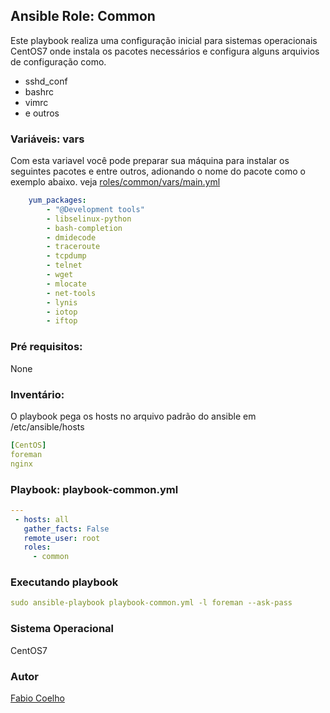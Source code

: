 ## Ansible Role: Common
Este playbook realiza uma configuração inicial para sistemas operacionais CentOS7 onde instala os pacotes necessários e configura alguns arquivios de configuração como.
- sshd_conf
- bashrc
- vimrc
- e outros

### Variáveis: vars
Com esta variavel você pode preparar sua máquina para instalar os seguintes pacotes e entre outros, adionando o nome do pacote como o exemplo abaixo. veja [roles/common/vars/main.yml](roles/common/vars/main.yml)
```yaml
    yum_packages:
        - "@Development tools"
        - libselinux-python
        - bash-completion
        - dmidecode
        - traceroute
        - tcpdump
        - telnet
        - wget
        - mlocate
        - net-tools
        - lynis
        - iotop
        - iftop
```
### Pré requisitos:
None

### Inventário:
O playbook pega os hosts no arquivo padrão do ansible em /etc/ansible/hosts
```yaml
[CentOS]
foreman
nginx
```
### Playbook: playbook-common.yml
```yaml
---
 - hosts: all
   gather_facts: False
   remote_user: root
   roles: 
     - common
```
### Executando playbook
```yaml
sudo ansible-playbook playbook-common.yml -l foreman --ask-pass
```
### Sistema Operacional
CentOS7

### Autor
[Fabio Coelho](http://github.com/fcruzcoelho)


